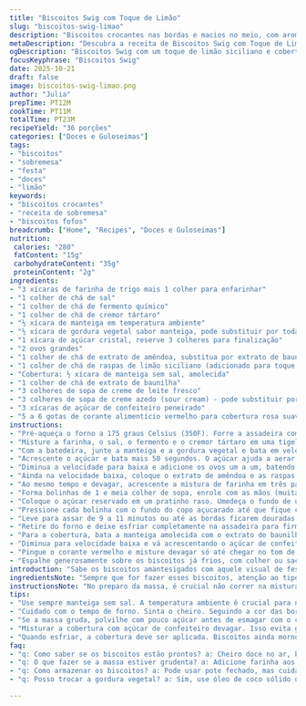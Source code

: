```yaml
---
title: "Biscoitos Swig com Toque de Limão"
slug: "biscoitos-swig-limao"
description: "Biscoitos crocantes nas bordas e macios no meio, com aroma marcante de baunilha e toque sutil de limão siciliano. A massa leva manteiga combinada com gordura vegetal aromatizada para uma textura única. Cobertura rosada feita de creme, açúcar de confeiteiro e uma pitada generosa de corante, ideal para o visual e o sabor. Receita adaptada para ajudar quem já queimou a borda ou teve massa grudenta, com dicas para reconhecer o ponto certo do forno e mistura justa para o equilíbrio perfeito. Rende cerca de 36 unidades, calóricos mas recompensadores."
metaDescription: "Descubra a receita de Biscoitos Swig com Toque de Limão; crocantes e macios, com cobertura rosada ideal para suas festas."
ogDescription: "Biscoitos Swig com um toque de limão siciliano e cobertura rosa; uma delícia para qualquer ocasião."
focusKeyphrase: "Biscoitos Swig"
date: 2025-10-21
draft: false
image: biscoitos-swig-limao.png
author: "Julia"
prepTime: PT12M
cookTime: PT11M
totalTime: PT23M
recipeYield: "36 porções"
categories: ["Doces e Guloseimas"]
tags:
- "biscoitos"
- "sobremesa"
- "festa"
- "doces"
- "limão"
keywords:
- "biscoitos crocantes"
- "receita de sobremesa"
- "biscoitos fofos"
breadcrumb: ["Home", "Recipes", "Doces e Guloseimas"]
nutrition: 
 calories: "280"
 fatContent: "15g"
 carbohydrateContent: "35g"
 proteinContent: "2g"
ingredients:
- "3 xícaras de farinha de trigo mais 1 colher para enfarinhar"
- "1 colher de chá de sal"
- "1 colher de chá de fermento químico"
- "1 colher de chá de cremor tártaro"
- "½ xícara de manteiga em temperatura ambiente"
- "½ xícara de gordura vegetal sabor manteiga, pode substituir por toda manteiga"
- "1 xícara de açúcar cristal, reserve 3 colheres para finalização"
- "2 ovos grandes"
- "1 colher de chá de extrato de amêndoa, substitua por extrato de baunilha se preferir"
- "1 colher de chá de raspas de limão siciliano (adicionado para toque especial)"
- "Cobertura: ½ xícara de manteiga sem sal, amolecida"
- "1 colher de chá de extrato de baunilha"
- "3 colheres de sopa de creme de leite fresco"
- "3 colheres de sopa de creme azedo (sour cream) - pode substituir por iogurte grego natural"
- "3 xícaras de açúcar de confeiteiro peneirado"
- "5 a 6 gotas de corante alimentício vermelho para cobertura rosa suave"
instructions:
- "Pré-aqueça o forno a 175 graus Celsius (350F). Forre a assadeira com papel manteiga e reserve."
- "Misture a farinha, o sal, o fermento e o cremor tártaro em uma tigela média. Fazer isso antes é importante para evitar grumos na hora de adicionar à massa."
- "Com a batedeira, junte a manteiga e a gordura vegetal e bata em velocidade média-alta por cerca de 1 minuto e meio até ficar cremoso. Se usar só manteiga, bata um pouco menos para não transformar em pomada líquida."
- "Acrescente o açúcar e bata mais 50 segundos. O açúcar ajuda a aerar e dar leveza, nada de pressa nesse passo."
- "Diminua a velocidade para baixa e adicione os ovos um a um, batendo bem depois de cada adição até incorporar totalmente."
- "Ainda na velocidade baixa, coloque o extrato de amêndoa e as raspas de limão. Pode detectar o aroma? Esse é o toque que diferencia tudo, melhora muito o sabor."
- "Ao mesmo tempo e devagar, acrescente a mistura de farinha em três partes, misturando só até incorporar cada vez. Evite misturar demais para não endurecer o biscoito."
- "Forma bolinhas de 1 e meia colher de sopa, enrole com as mãos (muita farinha no preparo deixa duro; use só para polvilhar a superfície se grudar). Deixe as bolinhas a pelo menos 7 cm de distância para não grudarem quando crescerem."
- "Coloque o açúcar reservado em um pratinho raso. Umedeça o fundo de um copo liso com água fria e mergulhe no açúcar, sacuda o excesso."
- "Pressione cada bolinha com o fundo do copo açucarado até que fique com cerca de 0,5 cm de espessura. Se grudar no copo, reumedeça e açúcar antes de continuar com a próxima."
- "Leve para assar de 9 a 11 minutos ou até as bordas ficarem douradas levemente e o centro parecer firme mas ainda macio ao toque. O cheiro de biscoito doce vai tomar a cozinha, parem para sentir."
- "Retire do forno e deixe esfriar completamente na assadeira para firmar antes de transferir."
- "Para a cobertura, bata a manteiga amolecida com o extrato de baunilha, o creme de leite e o creme azedo por 1 minuto em velocidade média até ficar homogêneo e cremoso."
- "Diminua para velocidade baixa e vá acrescentando o açúcar de confeiteiro aos poucos. Continue batendo até obter um creme liso, sem grânulos."
- "Pingue o corante vermelho e misture devagar só até chegar no tom de rosa delicado. Mais que isso fica forte demais, pegue leve."
- "Espalhe generosamente sobre os biscoitos já frios, com colher ou saco de confeitar. Sirva em seguida ou armazene em pote fechado para não endurecer."
introduction: "Sabe os biscoitos amantesigados com aquele visual de festa que todo mundo puxa a receita? Desenvolvi essa versão evitando erros que fazem a massa endurecer ou ficar muito gordurosa, testei substituições que realmente funcionam e acrescentei um toque citrus que deu leveza. A combinação da manteiga com a gordura vegetal mantém textura cremosa sem derreter rápido demais no forno. O açúcar cristal usado pra achatar os biscoitos ajuda a criar aquela crosta delicada. Aumento o tempo e uso cheiros como o limão siciliano para manter o paladar fresco. A cobertura rosada é um charme, leve e promete aquela mordida macia sem exagerar no doce."
ingredientsNote: "Sempre que for fazer esses biscoitos, atenção ao tipo de manteiga – use sem sal e em temperatura ambiente para não estragar a consistência. O cremor tártaro é fundamental para expandir a massa direito, mas pode ser difícil de encontrar. Em caso de falta, coloque o dobro de fermento, porém não recomendo usar bicarbonato sozinho. Para variar, substitua a gordura vegetal por óleo de coco sólido para um sabor exótico, ou toda manteiga para versão mais judiada. O extrato de amêndoa dá personalidade, mas baunilha clareia mais a receita. Sempre peneire a farinha para evitar grumos, isso fará diferença no resultado final."
instructionsNote: "No preparo da massa, é crucial não correr na mistura da farinha para não desenvolver glúten demais e endurecer o bolo. Polvilhe a bancada com pouca farinha se for abrir, as bolinhas enroladas evitam isso. O truque do copo com açúcar é o que dá a base dos biscoitos aquele acabamento artesanal, não pule. Para assar, mais importante do que tempo exato é a cor das bordas e textura do centro: biscoito ainda mole endurece depois. Na cobertura, paciência com o açúcar impalpável – vá devagar para não empelotar. Sempre misture o corante com controle, cor forte demais se torna artificial. A cobertura deve ser aplicada só em biscoito frio para evitar derretimento rápido."
tips:
- "Use sempre manteiga sem sal. A temperatura ambiente é crucial para não deixar a massa pesada. Farinha peneirada evita grumos, fundamental para textura perfeita."
- "Cuidado com o tempo de forno. Sinta o cheiro. Seguindo a cor das bordas você evita biscoitos duros. Tempo longo faz isso, prefira 9 a 11 minutos."
- "Se a massa gruda, polvilhe com pouco açúcar antes de esmagar com o copo. Copo molhado facilita e cria a crosta crocante. Observe a espessura."
- "Misturar a cobertura com açúcar de confeiteiro devagar. Isso evita grumos. O corante deve ser leve, mistura rápida pode deixar artificial. Cuidado com a quantidade."
- "Quando esfriar, a cobertura deve ser aplicada. Biscoitos ainda mornos podem derreter. Se guardar, opte por pote hermético para não endurecer."
faq:
- "q: Como saber se os biscoitos estão prontos? a: Cheiro doce no ar, bordas douradas. Toque levemente o centro. Se voltar rápido, tá bom."
- "q: O que fazer se a massa estiver grudenta? a: Adicione farinha aos poucos. Não exagere. Misturar devagar é chave. Menos é mais, gaste um tempo."
- "q: Como armazenar os biscoitos? a: Pode usar pote fechado, mas cuidado. Se muito tempo, endurece. Frio é melhor, mas não por muito."
- "q: Posso trocar a gordura vegetal? a: Sim, use óleo de coco sólido ou toda manteiga. Cada um dá um tom diferente, mas boa opção sempre."

---
```

